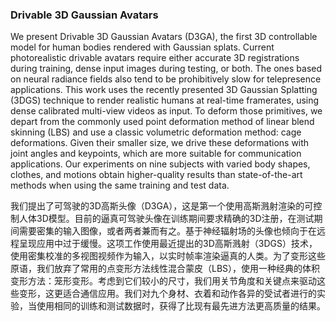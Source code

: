 ### Drivable 3D Gaussian Avatars

We present Drivable 3D Gaussian Avatars (D3GA), the first 3D controllable model for human bodies rendered with Gaussian splats. Current photorealistic drivable avatars require either accurate 3D registrations during training, dense input images during testing, or both. The ones based on neural radiance fields also tend to be prohibitively slow for telepresence applications. This work uses the recently presented 3D Gaussian Splatting (3DGS) technique to render realistic humans at real-time framerates, using dense calibrated multi-view videos as input. To deform those primitives, we depart from the commonly used point deformation method of linear blend skinning (LBS) and use a classic volumetric deformation method: cage deformations. Given their smaller size, we drive these deformations with joint angles and keypoints, which are more suitable for communication applications. Our experiments on nine subjects with varied body shapes, clothes, and motions obtain higher-quality results than state-of-the-art methods when using the same training and test data.

我们提出了可驾驶的3D高斯头像（D3GA），这是第一个使用高斯溅射渲染的可控制人体3D模型。目前的逼真可驾驶头像在训练期间要求精确的3D注册，在测试期间需要密集的输入图像，或者两者兼而有之。基于神经辐射场的头像也倾向于在远程呈现应用中过于缓慢。这项工作使用最近提出的3D高斯溅射（3DGS）技术，使用密集校准的多视图视频作为输入，以实时帧率渲染逼真的人类。为了变形这些原语，我们放弃了常用的点变形方法线性混合蒙皮（LBS），使用一种经典的体积变形方法：笼形变形。考虑到它们较小的尺寸，我们用关节角度和关键点来驱动这些变形，这更适合通信应用。我们对九个身材、衣着和动作各异的受试者进行的实验，当使用相同的训练和测试数据时，获得了比现有最先进方法更高质量的结果。
